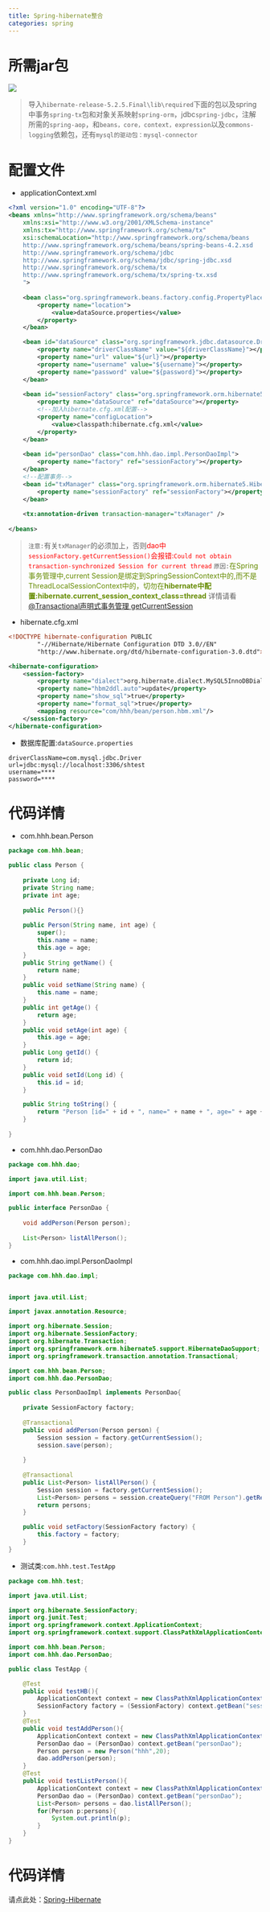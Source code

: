 ```yaml
---
title: Spring-hibernate整合
categories: spring
---
```


# 所需jar包
![](Spring-hibernate整合/1.png)
> 导入`hibernate-release-5.2.5.Final\lib\required`下面的包以及spring中事务`spring-tx`包和对象关系映射`spring-orm`，jdbc`spring-jdbc`，注解所需的`spring-aop`，和`beans，core，context，expression`以及`commons-logging`依赖包，还有`mysql的驱动包：mysql-connector`

# 配置文件
- applicationContext.xml
``` xml
<?xml version="1.0" encoding="UTF-8"?>
<beans xmlns="http://www.springframework.org/schema/beans"
	xmlns:xsi="http://www.w3.org/2001/XMLSchema-instance"
	xmlns:tx="http://www.springframework.org/schema/tx"
	xsi:schemaLocation="http://www.springframework.org/schema/beans
	http://www.springframework.org/schema/beans/spring-beans-4.2.xsd
	http://www.springframework.org/schema/jdbc
	http://www.springframework.org/schema/jdbc/spring-jdbc.xsd
	http://www.springframework.org/schema/tx
	http://www.springframework.org/schema/tx/spring-tx.xsd
	">
	
	<bean class="org.springframework.beans.factory.config.PropertyPlaceholderConfigurer">
		<property name="location">
			<value>dataSource.properties</value>
		</property>
	</bean>

	<bean id="dataSource" class="org.springframework.jdbc.datasource.DriverManagerDataSource">
		<property name="driverClassName" value="${driverClassName}"></property>
		<property name="url" value="${url}"></property>
		<property name="username" value="${username}"></property>
		<property name="password" value="${password}"></property>
	</bean>
	
	<bean id="sessionFactory" class="org.springframework.orm.hibernate5.LocalSessionFactoryBean">
		<property name="dataSource" ref="dataSource"></property>
		<!--加入hibernate.cfg.xml配置-->
		<property name="configLocation">
			<value>classpath:hibernate.cfg.xml</value>
		</property>
	</bean>
	
	<bean id="personDao" class="com.hhh.dao.impl.PersonDaoImpl">
		<property name="factory" ref="sessionFactory"></property>
	</bean>
	<!--配置事务-->
	<bean id="txManager" class="org.springframework.orm.hibernate5.HibernateTransactionManager">
		<property name="sessionFactory" ref="sessionFactory"></property>
	</bean>
	
	<tx:annotation-driven transaction-manager="txManager" />
	
</beans>
```
> `注意:`有关`txManager`的必须加上，否则<font color='red'>dao中`sessionFactory.getCurrentSession()`会报错:`Could not obtain transaction-synchronized Session for current thread`</font>
> `原因:`<font color='#658B00'>在Spring事务管理中,current Session是绑定到SpringSessionContext中的,而不是ThreadLocalSessionContext中的，切勿在**hibernate中配置:hibernate.current_session_context_class=thread**</font>
> 详情请看[@Transactional声明式事务管理  getCurrentSession](http://blog.csdn.net/irelandken/article/details/7193123)

- hibernate.cfg.xml
``` xml
<!DOCTYPE hibernate-configuration PUBLIC
        "-//Hibernate/Hibernate Configuration DTD 3.0//EN"
        "http://www.hibernate.org/dtd/hibernate-configuration-3.0.dtd">

<hibernate-configuration>
    <session-factory>
        <property name="dialect">org.hibernate.dialect.MySQL5InnoDBDialect</property>
        <property name="hbm2ddl.auto">update</property>
        <property name="show_sql">true</property>
        <property name="format_sql">true</property>
       	<mapping resource="com/hhh/bean/person.hbm.xml"/>
    </session-factory>
</hibernate-configuration>
```
- 数据库配置:`dataSource.properties`
``` properties
driverClassName=com.mysql.jdbc.Driver
url=jdbc:mysql://localhost:3306/shtest
username=****
password=****
```

# 代码详情
- com.hhh.bean.Person
``` java
package com.hhh.bean;

public class Person {
	
	private Long id;
	private String name;
	private int age;
	
	public Person(){}
	
	public Person(String name, int age) {
		super();
		this.name = name;
		this.age = age;
	}
	public String getName() {
		return name;
	}
	public void setName(String name) {
		this.name = name;
	}
	public int getAge() {
		return age;
	}
	public void setAge(int age) {
		this.age = age;
	}
	public Long getId() {
		return id;
	}
	public void setId(Long id) {
		this.id = id;
	}

	public String toString() {
		return "Person [id=" + id + ", name=" + name + ", age=" + age + "]";
	}
	
}

```
- com.hhh.dao.PersonDao
``` java
package com.hhh.dao;

import java.util.List;

import com.hhh.bean.Person;

public interface PersonDao {
	
	void addPerson(Person person);
	
	List<Person> listAllPerson();
}
```
- com.hhh.dao.impl.PersonDaoImpl
``` java
package com.hhh.dao.impl;


import java.util.List;

import javax.annotation.Resource;

import org.hibernate.Session;
import org.hibernate.SessionFactory;
import org.hibernate.Transaction;
import org.springframework.orm.hibernate5.support.HibernateDaoSupport;
import org.springframework.transaction.annotation.Transactional;

import com.hhh.bean.Person;
import com.hhh.dao.PersonDao;

public class PersonDaoImpl implements PersonDao{
	
	private SessionFactory factory;
	
	@Transactional
	public void addPerson(Person person) {
		Session session = factory.getCurrentSession();
		session.save(person);
		
	}
	
	@Transactional
	public List<Person> listAllPerson() {
		Session session = factory.getCurrentSession();
		List<Person> persons = session.createQuery("FROM Person").getResultList();
		return persons;
	}

	public void setFactory(SessionFactory factory) {
		this.factory = factory;
	}
}

```
- 测试类:`com.hhh.test.TestApp`
``` java
package com.hhh.test;

import java.util.List;

import org.hibernate.SessionFactory;
import org.junit.Test;
import org.springframework.context.ApplicationContext;
import org.springframework.context.support.ClassPathXmlApplicationContext;

import com.hhh.bean.Person;
import com.hhh.dao.PersonDao;

public class TestApp {

	@Test
	public void testHB(){
		ApplicationContext context = new ClassPathXmlApplicationContext("applicationContext.xml");
		SessionFactory factory = (SessionFactory) context.getBean("sessionFactory");
	}
	@Test
	public void testAddPerson(){
		ApplicationContext context = new ClassPathXmlApplicationContext("applicationContext.xml");
		PersonDao dao = (PersonDao) context.getBean("personDao");
		Person person = new Person("hhh",20);
		dao.addPerson(person);
	}
	@Test
	public void testListPerson(){
		ApplicationContext context = new ClassPathXmlApplicationContext("applicationContext.xml");
		PersonDao dao = (PersonDao) context.getBean("personDao");
		List<Person> persons = dao.listAllPerson();
		for(Person p:persons){
			System.out.println(p);
		}
	}
}
```

# 代码详情
请点此处：[Spring-Hibernate](https://github.com/super3H/j2EE/tree/master/Spring-Hibernate)